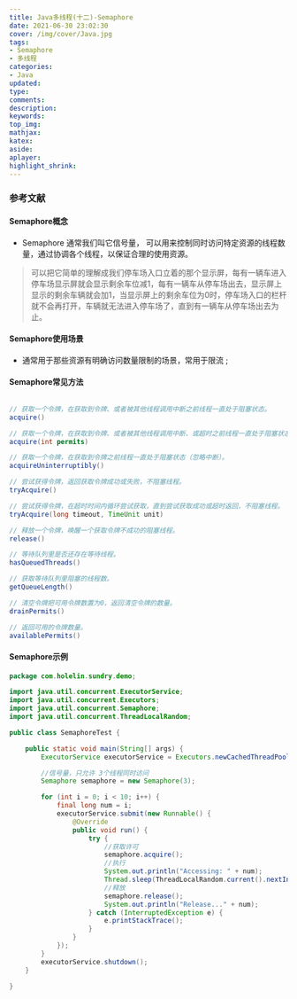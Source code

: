 ```yaml
---
title: Java多线程(十二)-Semaphore
date: 2021-06-30 23:02:30
cover: /img/cover/Java.jpg
tags:
- Semaphore
- 多线程
categories:
- Java
updated:
type:
comments:
description:
keywords:
top_img:
mathjax:
katex:
aside:
aplayer:
highlight_shrink:
---
```


### 参考文献

#### Semaphore概念

* Semaphore 通常我们叫它信号量， 可以用来控制同时访问特定资源的线程数量，通过协调各个线程，以保证合理的使用资源。

> 可以把它简单的理解成我们停车场入口立着的那个显示屏，每有一辆车进入停车场显示屏就会显示剩余车位减1，每有一辆车从停车场出去，显示屏上显示的剩余车辆就会加1，当显示屏上的剩余车位为0时，停车场入口的栏杆就不会再打开，车辆就无法进入停车场了，直到有一辆车从停车场出去为止。

#### Semaphore使用场景

* 通常用于那些资源有明确访问数量限制的场景，常用于限流 ;

#### Semaphore常见方法

```java

// 获取一个令牌，在获取到令牌、或者被其他线程调用中断之前线程一直处于阻塞状态。
acquire()  

// 获取一个令牌，在获取到令牌、或者被其他线程调用中断、或超时之前线程一直处于阻塞状态。
acquire(int permits)  

// 获取一个令牌，在获取到令牌之前线程一直处于阻塞状态（忽略中断）。
acquireUninterruptibly() 

// 尝试获得令牌，返回获取令牌成功或失败，不阻塞线程。 
tryAcquire()

// 尝试获得令牌，在超时时间内循环尝试获取，直到尝试获取成功或超时返回，不阻塞线程。
tryAcquire(long timeout, TimeUnit unit)

// 释放一个令牌，唤醒一个获取令牌不成功的阻塞线程。
release()

// 等待队列里是否还存在等待线程。
hasQueuedThreads()

// 获取等待队列里阻塞的线程数。
getQueueLength()

// 清空令牌把可用令牌数置为0，返回清空令牌的数量。
drainPermits()

// 返回可用的令牌数量。
availablePermits()
```

#### Semaphore示例

```java
package com.holelin.sundry.demo;

import java.util.concurrent.ExecutorService;
import java.util.concurrent.Executors;
import java.util.concurrent.Semaphore;
import java.util.concurrent.ThreadLocalRandom;

public class SemaphoreTest {

    public static void main(String[] args) {
        ExecutorService executorService = Executors.newCachedThreadPool();

        //信号量，只允许 3个线程同时访问
        Semaphore semaphore = new Semaphore(3);

        for (int i = 0; i < 10; i++) {
            final long num = i;
            executorService.submit(new Runnable() {
                @Override
                public void run() {
                    try {
                        //获取许可
                        semaphore.acquire();
                        //执行
                        System.out.println("Accessing: " + num);
                        Thread.sleep(ThreadLocalRandom.current().nextInt(1000));
                        //释放
                        semaphore.release();
                        System.out.println("Release..." + num);
                    } catch (InterruptedException e) {
                        e.printStackTrace();
                    }
                }
            });
        }
        executorService.shutdown();
    }

}
```

